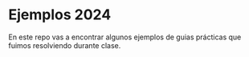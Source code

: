 # Ejemplos 2024

En este repo vas a encontrar algunos ejemplos de guias prácticas que fuimos resolviendo durante clase.

